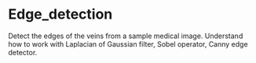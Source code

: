 # Edge_detection
Detect the edges of the veins from a sample medical image. Understand how to work with Laplacian of Gaussian filter, Sobel operator, Canny edge detector.
